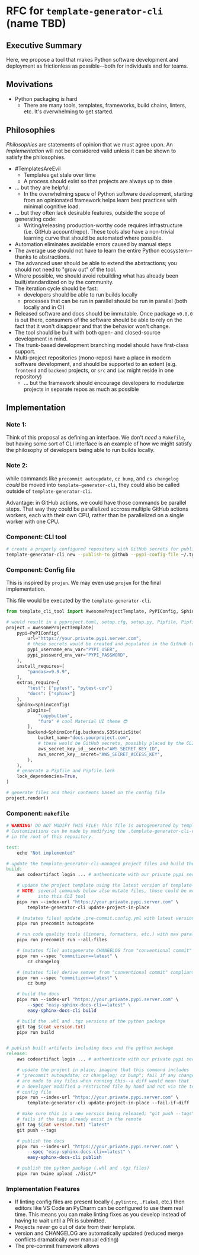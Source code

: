# RFC for `template-generator-cli` (name TBD)

## Executive Summary

Here, we propose a tool that makes Python software development and deployment as frictionless as possible--both for individuals and for teams.

## Movivations

- Python packaging is hard
  - There are many tools, templates, frameworks, build chains, linters, etc. It's overwhelming to get started.

## Philosophies

*Philosophies* are statements of opinion that we must agree upon. An *Implementation* will not be considered
valid unless it can be shown to satisfy the philosophies.

- #TemplatesAreEvil 
    - Templates get stale over time
    - A process should exist so that projects are always up to date
- ... but they are helpful:
    - In the overwhelming space of Python software development, starting from an opinionated framework helps learn best practices with minimal cognitive load.
- ... but they often lack desirable features, outside the scope of generating code:
    - Writing/releasing production-worthy code requires infrastructure (i.e. GitHub account/repo). These
    tools also have a non-trivial learning curve that should be automated where possible.
- Automation eliminates avoidable errors caused by manual steps
- The average use should not have to learn the entire Python ecosystem--thanks to abstractions.
- The advanced user should be able to extend the abstractions; you should not need to "grow out" of the tool.
- Where possible, we should avoid rebuilding what has already been built/standardized on by the community.
- The iteration cycle should be fast:
    - developers should be able to run builds locally
    - processes that can be run in parallel should be run in parallel (both locally and in CI)
- Released software and docs should be immutable. Once package `v0.0.0` is out there,
  consumers of the software should be able to rely on the fact that it won't disappear and that the behavior
  won't change.
- The tool should be built with both open- and closed-source development in mind.
- The trunk-based development branching model should have first-class support.
- Multi-project repositories (mono-repos) have a place in modern software development, and should be supported to an extent (e.g. `frontend` and `backend` projects, or `src` and `iac` might reside in one repository)
    - ... but the framework should encourage developers to modularize projects in separate repos as much as possible

## Implementation

### Note 1:

Think of this proposal as defining an interface. We don't *need* a `Makefile`, but having
some sort of CLI interface is an example of how we might satisfy the philosophy of 
developers being able to run builds locally.

### Note 2:

while commands like `precommit autoupdate`, `cz bump`, and `cs changelog` *could* be moved
into `template-generator-cli`, they could also be called outside of `template-generator-cli`. 

Advantage: in GitHub actions,
we could have those commands be parallel steps. That way they could be parallelized accross multiple
GitHub actions workers, each with their own CPU, rather than be parallelized on a single worker
with one CPU. 

### Component: CLI tool

```bash
# create a properly configured repository with GitHub secrets for publishing to PyPI
template-generator-cli new --publish-to github --pypi-config-file ~/.tg/credentials
```

### Component: Config file

This is inspired by `projen`. We may even use `projen` for the final implementation.

This file would be executed by the ``template-generator-cli``.

```python
from template_cli_tool import AwesomeProjectTemplate, PyPIConfig, SphinxConfig

# would result in a pyproject.toml, setup.cfg, setup.py, Pipfile, Pipfile.lock, makefile, .github/ folder, etc.
project = AwesomeProjectTemplate(
    pypi=PyPIConfig(
        url="https://your.private.pypi.server.com",
        # these secrets would be created and populated in the GitHub (or Bitbucket, etc.) repo
        pypi_username_env_var="PYPI_USER",
        pypi_password_env_var="PYPI_PASSWORD",
    ),
    install_requires=[
        "pandas>=9.9.9",
    ],
    extras_require={
        "test": ["pytest", "pytest-cov"]
        "docs": ["sphinx"]
    },
    sphinx=SphinxConfig(
        plugins=[
            "copybutton",
            "furo" # cool Material UI theme 😎
        ],
        backend=SphinxConfig.backends.S3StaticSite(
            bucket_name="docs.yourproject.com",
            # these would be GitHub secrets, possibly placed by the CLI if you give it your aws credentials file
            aws_secret_key_id__secret="AWS_SECRET_KEY_ID",
            aws_secret_key__secret="AWS_SECRET_ACCESS_KEY",
        ),
    ),
    # generate a Pipfile and Pipfile.lock
    lock_dependencies=True,
)

# generate files and their contents based on the config file
project.render()
```

### Component: `makefile`

```makefile
# WARNING! DO NOT MODIFY THIS FILE! This file is autogenerated by template-generator-cli. 
# Customizations can be made by modifying the .template-generator-cli-config.py file 
# in the root of this repository.

test:
    echo "Not implemented"

# update the template-generator-cli-managed project files and build the project for distribution
build:
    aws codeartifact login ... # authenticate with our private pypi server

    # update the project template using the latest version of template-generator-cli
    # NOTE: several commands below also mutate files, those could be moved
    #       into this CLI tool
    pipx run --index-url "https://your.private.pypi.server.com" \
        template-generator-cli update-project-in-place

    # (mutates files) update .pre-commit.config.yml with latest versions of code quality tools
    pipx run precommit autoupdate

    # run code quality tools (linters, formatters, etc.) with max parallelism
    pipx run precommit run --all-files

    # (mutates file) autogenerate CHANGELOG from "conventional commit" compliant commit messages
    pipx run --spec "commitizen==latest" \
        cz changelog

    # (mutates file) derive semver from "conventional commit" compliant commit messages and bump version.txt 
    pipx run --spec "commitizen==latest" \
        cz bump

    # build the docs
    pipx run --index-url "https://your.private.pypi.server.com" \
        --spec "easy-sphinx-docs-cli==latest" \
        easy-sphinx-docs-cli build

    # build the .whl and .tgz versions of the python package
    git tag $(cat version.txt)
    pipx run build


# publish built artifacts including docs and the python package
release:
    aws codeartifact login ... # authenticate with our private pypi server

    # update the project in place; imagine that this command includes
    # "precommit autoupdate; cz changelog; cz bump"; fail if any changes
    # are made to any files when running this--a diff would mean that
    # a developer modified a restricted file by hand and not via the template-generator-cli
    # config file
    pipx run --index-url "https://your.private.pypi.server.com" \
        template-generator-cli update-project-in-place --fail-if-diff

    # make sure this is a new version being released; "git push --tags"
    # fails if the tags already exist in the remote
    git tag $(cat version.txt) "latest"
    git push --tags

    # publish the docs
    pipx run --index-url "https://your.private.pypi.server.com" \
        --spec "easy-sphinx-docs-cli==latest" \
        easy-sphinx-docs-cli publish

    # publish the python package (.whl and .tgz files)
    pipx run twine upload ./dist/*
```


### Implementation Features

- If linting config files are present locally (`.pylintrc`, `.flake8`, etc.) then
  editors like VS Code an PyCharm can be configured to use them real time. This
  means you can make linting fixes as you develop instead of having to wait until
  a PR is submitted.
- Projects never go out of date from their template.
- version and CHANGELOG are automatically updated (reduced merge conflicts dramatically over manual editing)
- The pre-commit framework allows 
